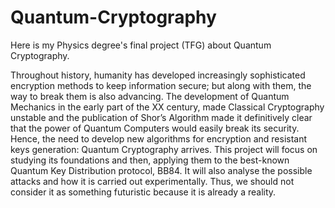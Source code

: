 # Quantum-Cryptography
Here is my Physics degree's final project (TFG) about Quantum Cryptography. 

Throughout history, humanity has developed increasingly sophisticated encryption methods to keep information secure; but along with them, the way to break them is also advancing. The development of Quantum Mechanics in the early part of the XX century, made Classical Cryptography unstable
and the publication of Shor’s Algorithm made it definitively clear that the power of Quantum Computers would easily break its security. Hence, the need to develop new algorithms for encryption and resistant keys generation: Quantum Cryptography arrives. This project will focus on studying its foundations and then, applying them to the best-known Quantum Key Distribution protocol, BB84. It will also analyse the possible attacks and how it is carried out experimentally. Thus, we should not consider it as something futuristic because it is already a reality.
